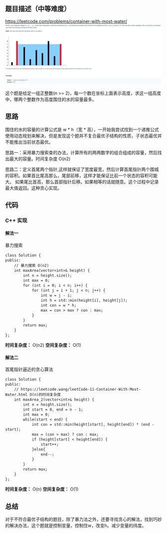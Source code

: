 ## 题目描述（中等难度）
https://leetcode.com/problems/container-with-most-water/
![](/assets/011-1.jpg)

这个题是给定一组正整数(n >= 2)，每一个数在坐标上面表示高度，求这一组高度中，哪两个整数作为高度围住的水的容量最多。

## 思路
围住的水的容量的计算公式是 w * h（宽 * 高），一开始我尝试找到一个递推公式使用动态规划来解决，但是发现这个题并不复合最优子结构的性质，子状态最优并不能推出当前状态最优。

思路一：采用暴力搜索查的办法，计算所有的两两数字的组合组成的容量，然后找出最大的容量。时间复杂度 O(n2)

思路二：定义首尾两个指针,这样就保证了宽度最宽，然后计算首尾指针两个围城的容积。如果首比尾高那么，尾部前移，这样才能保证比前一个状态的容积可能大。
如果尾比首高，那么首部指针后移。如果相等的话就随意。这个过程中记录最大值返回。这种贪心实现。

## 代码
### C++ 实现
#### 解法一
暴力搜索
```
class Solution {
public:
    // 暴力搜索 O(n2)
    int maxArea(vector<int>& height) {
        int n = height.size();
        int max = 0;
        for (int i = 0; i < n; i++) {
            for (int j = i + 1; j < n; j++) {
                int w = j - i;
                int h = std::min(height[i], height[j]);
                int con = w * h;
                max = con > max ? con : max;
            }
        }
        return max;
    }
};
```
**时间复杂度：** O(n2)
**空间复杂度：** O(1)

#### 解法二
首尾指针逼近的贪心算法
```
class Solution {
public:
    // https://leetcode.wang/leetCode-11-Container-With-Most-Water.html O(n)的时间复杂度
    int maxArea_2(vector<int>& height) {
        int n = height.size();
        int start = 0, end = n - 1;
        int max = 0;
        while(start < end) {
            int con = std::min(height[start], height[end]) * (end - start);
            max = (con > max) ? con : max;
            if (height[start] < height[end]) {
                start++;
            }else{
                end--;
            }
        }
        return max;
    }
};
```
**时间复杂度：** O(n)
**空间复杂度：** O(1)

## 总结
对于不符合最优子结构的题目，除了暴力法之外，还要寻找贪心的解法，找到巧妙的解决办法，这个题就是控制变量，控制住w，改变h。减少变量的纬度。